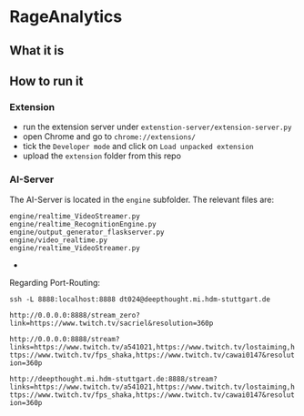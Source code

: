# RageAnalytics

## What it is

## How to run it

### Extension

- run the extension server under `extenstion-server/extension-server.py`
- open Chrome and go to `chrome://extensions/` 
- tick the `Developer mode` and click on `Load unpacked extension`
- upload the `extension` folder from this repo

### AI-Server

The AI-Server is located in the `engine` subfolder. The relevant files are:

```
engine/realtime_VideoStreamer.py
engine/realtime_RecognitionEngine.py
engine/output_generator_flaskserver.py
engine/video_realtime.py
engine/realtime_VideoStreamer.py
```

- 

Regarding Port-Routing:

`ssh -L 8888:localhost:8888 dt024@deepthought.mi.hdm-stuttgart.de`

`http://0.0.0.0:8888/stream_zero?link=https://www.twitch.tv/sacriel&resolution=360p`

`http://0.0.0.0:8888/stream?links=https://www.twitch.tv/a541021,https://www.twitch.tv/lostaiming,https://www.twitch.tv/fps_shaka,https://www.twitch.tv/cawai0147&resolution=360p`

`http://deepthought.mi.hdm-stuttgart.de:8888/stream?links=https://www.twitch.tv/a541021,https://www.twitch.tv/lostaiming,https://www.twitch.tv/fps_shaka,https://www.twitch.tv/cawai0147&resolution=360p`